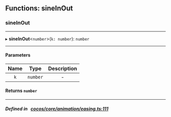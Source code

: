 ## Functions: sineInOut

### sineInOut


___
▸ **sineInOut**<`number`\>(`k: number`): `number`
___


#### Parameters

| Name | Type | Description |
| :------: | :------: | :------: |
| `k` | `number` | - |

#### Returns `number` 
___


##### Defined in &nbsp;   [cocos/core/animation/easing.ts:111](https://github.com/cocos-creator/engine/blob/c7bf6b8a9/cocos/core/animation/easing.ts#L111)&nbsp;

